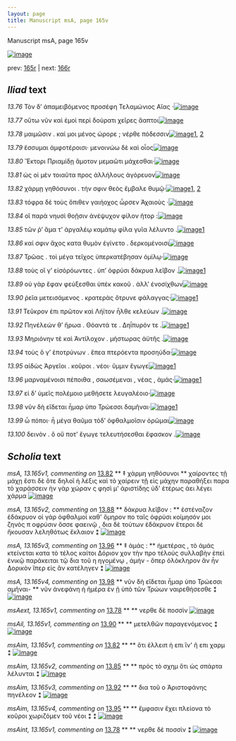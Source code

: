 ```yaml
---
layout: page
title: Manuscript msA, page 165v
---
```


Manuscript msA, page 165v

[![image](http://www.homermultitext.org/iipsrv?OBJ=IIP,1.0&FIF=/project/homer/pyramidal/deepzoom/hmt/vaimg/2017a/VA165VN_0667.tif&WID=100&CVT=JPEG)](http://www.homermultitext.org/ict2/?urn=urn:cite2:hmt:vaimg.2017a:VA165VN_0667)

prev:  [165r](../165r) | next:  [166r](../166r)

## *Iliad* text

*13.76* <a id="13.76"/> Τὸν δ’ ἀπαμειβόμενος προσέφη Τελαμώνιος Αἴας ·[![image](http://www.homermultitext.org/iipsrv?OBJ=IIP,1.0&FIF=/project/homer/pyramidal/deepzoom/hmt/vaimg/2017a/VA165VN_0667.tif&RGN=0.473,0.2216,0.47,0.0203&WID=1000&CVT=JPEG)](http://www.homermultitext.org/ict2/?urn=urn:cite2:hmt:vaimg.2017a:VA165VN_0667@0.473,0.2216,0.47,0.0203)

*13.77* <a id="13.77"/> οὕτω νῦν καὶ ἐμοὶ περὶ δούρατι χεῖρες ἄαπτοι[![image](http://www.homermultitext.org/iipsrv?OBJ=IIP,1.0&FIF=/project/homer/pyramidal/deepzoom/hmt/vaimg/2017a/VA165VN_0667.tif&RGN=0.471,0.2419,0.47,0.0203&WID=1000&CVT=JPEG)](http://www.homermultitext.org/ict2/?urn=urn:cite2:hmt:vaimg.2017a:VA165VN_0667@0.471,0.2419,0.47,0.0203)

*13.78* <a id="13.78"/> μαιμῶσιν . καί μοι μένος ώρορε ; νέρθε πόδεσσιν[![image](http://www.homermultitext.org/iipsrv?OBJ=IIP,1.0&FIF=/project/homer/pyramidal/deepzoom/hmt/vaimg/2017a/VA165VN_0667.tif&RGN=0.473,0.2637,0.47,0.0203&WID=1000&CVT=JPEG)](http://www.homermultitext.org/ict2/?urn=urn:cite2:hmt:vaimg.2017a:VA165VN_0667@0.473,0.2637,0.47,0.0203)[1](#msAint_13.165v1), [2](#msAext_13.165v1)

*13.79* <a id="13.79"/> ἔσσυμαι ἀμφοτέροισι· μενοινώω δὲ καὶ οἶος[![image](http://www.homermultitext.org/iipsrv?OBJ=IIP,1.0&FIF=/project/homer/pyramidal/deepzoom/hmt/vaimg/2017a/VA165VN_0667.tif&RGN=0.476,0.2802,0.47,0.0203&WID=1000&CVT=JPEG)](http://www.homermultitext.org/ict2/?urn=urn:cite2:hmt:vaimg.2017a:VA165VN_0667@0.476,0.2802,0.47,0.0203)

*13.80* <a id="13.80"/> Ἕκτορι Πριαμίδῃ ἄμοτον μεμαῶτι μάχεσθαι·[![image](http://www.homermultitext.org/iipsrv?OBJ=IIP,1.0&FIF=/project/homer/pyramidal/deepzoom/hmt/vaimg/2017a/VA165VN_0667.tif&RGN=0.471,0.3005,0.47,0.0203&WID=1000&CVT=JPEG)](http://www.homermultitext.org/ict2/?urn=urn:cite2:hmt:vaimg.2017a:VA165VN_0667@0.471,0.3005,0.47,0.0203)

*13.81* <a id="13.81"/> ὡς οἱ μὲν τοιαῦτα προς ἀλλήλους ἀγόρευον[![image](http://www.homermultitext.org/iipsrv?OBJ=IIP,1.0&FIF=/project/homer/pyramidal/deepzoom/hmt/vaimg/2017a/VA165VN_0667.tif&RGN=0.47,0.3208,0.47,0.0203&WID=1000&CVT=JPEG)](http://www.homermultitext.org/ict2/?urn=urn:cite2:hmt:vaimg.2017a:VA165VN_0667@0.47,0.3208,0.47,0.0203)

*13.82* <a id="13.82"/> χάρμῃ γηθόσυνοι . τήν σφιν θεὸς ἔμβαλε θυμῷ·[![image](http://www.homermultitext.org/iipsrv?OBJ=IIP,1.0&FIF=/project/homer/pyramidal/deepzoom/hmt/vaimg/2017a/VA165VN_0667.tif&RGN=0.472,0.3411,0.431,0.024&WID=1000&CVT=JPEG)](http://www.homermultitext.org/ict2/?urn=urn:cite2:hmt:vaimg.2017a:VA165VN_0667@0.472,0.3411,0.431,0.024)[1](#msA_13.165v1), [2](#msAim_13.165v1)

*13.83* <a id="13.83"/> τόφρα δὲ τοὺς ὄπιθεν γαιήοχος ὦρσεν Ἀχαιοὺς ·[![image](http://www.homermultitext.org/iipsrv?OBJ=IIP,1.0&FIF=/project/homer/pyramidal/deepzoom/hmt/vaimg/2017a/VA165VN_0667.tif&RGN=0.476,0.3554,0.431,0.024&WID=1000&CVT=JPEG)](http://www.homermultitext.org/ict2/?urn=urn:cite2:hmt:vaimg.2017a:VA165VN_0667@0.476,0.3554,0.431,0.024)

*13.84* <a id="13.84"/> οἳ παρὰ νηυσὶ θοῇσιν ἀνέψυχον φίλον ῆτορ :[![image](http://www.homermultitext.org/iipsrv?OBJ=IIP,1.0&FIF=/project/homer/pyramidal/deepzoom/hmt/vaimg/2017a/VA165VN_0667.tif&RGN=0.478,0.3749,0.386,0.024&WID=1000&CVT=JPEG)](http://www.homermultitext.org/ict2/?urn=urn:cite2:hmt:vaimg.2017a:VA165VN_0667@0.478,0.3749,0.386,0.024)

*13.85* <a id="13.85"/> τῶν ῥ’ ἅμα τ’ ἀργαλέῳ καμάτῳ φίλα γυῖα λέλυντο .[![image](http://www.homermultitext.org/iipsrv?OBJ=IIP,1.0&FIF=/project/homer/pyramidal/deepzoom/hmt/vaimg/2017a/VA165VN_0667.tif&RGN=0.478,0.3907,0.434,0.0301&WID=1000&CVT=JPEG)](http://www.homermultitext.org/ict2/?urn=urn:cite2:hmt:vaimg.2017a:VA165VN_0667@0.478,0.3907,0.434,0.0301)[1](#msAim_13.165v2)

*13.86* <a id="13.86"/> καί σφιν ἄχος κατα θυμὸν ἐγίνετο . δερκομένοισι[![image](http://www.homermultitext.org/iipsrv?OBJ=IIP,1.0&FIF=/project/homer/pyramidal/deepzoom/hmt/vaimg/2017a/VA165VN_0667.tif&RGN=0.48,0.408,0.421,0.0301&WID=1000&CVT=JPEG)](http://www.homermultitext.org/ict2/?urn=urn:cite2:hmt:vaimg.2017a:VA165VN_0667@0.48,0.408,0.421,0.0301)

*13.87* <a id="13.87"/> Τρῶας . τοὶ μέγα τεῖχος ὑπερκατέβησαν ὁμίλῳ·[![image](http://www.homermultitext.org/iipsrv?OBJ=IIP,1.0&FIF=/project/homer/pyramidal/deepzoom/hmt/vaimg/2017a/VA165VN_0667.tif&RGN=0.486,0.4305,0.421,0.0301&WID=1000&CVT=JPEG)](http://www.homermultitext.org/ict2/?urn=urn:cite2:hmt:vaimg.2017a:VA165VN_0667@0.486,0.4305,0.421,0.0301)

*13.88* <a id="13.88"/> τοὺς οἵ γ’ εἰσὁρόωντες . ὑπ’ ὀφρύσι δάκρυα λεῖβον .[![image](http://www.homermultitext.org/iipsrv?OBJ=IIP,1.0&FIF=/project/homer/pyramidal/deepzoom/hmt/vaimg/2017a/VA165VN_0667.tif&RGN=0.486,0.447,0.421,0.0301&WID=1000&CVT=JPEG)](http://www.homermultitext.org/ict2/?urn=urn:cite2:hmt:vaimg.2017a:VA165VN_0667@0.486,0.447,0.421,0.0301)[1](#msA_13.165v2)

*13.89* <a id="13.89"/> οὐ γὰρ ἔφαν φεύξεσθαι ὑπἐκ κακοῦ . ἀλλ’ ἐνοσίχθων[![image](http://www.homermultitext.org/iipsrv?OBJ=IIP,1.0&FIF=/project/homer/pyramidal/deepzoom/hmt/vaimg/2017a/VA165VN_0667.tif&RGN=0.483,0.4651,0.435,0.0301&WID=1000&CVT=JPEG)](http://www.homermultitext.org/ict2/?urn=urn:cite2:hmt:vaimg.2017a:VA165VN_0667@0.483,0.4651,0.435,0.0301)

*13.90* <a id="13.90"/> ῥεῖα μετεισάμενος . κρατερὰς ὄτρυνε φάλαγγας·[![image](http://www.homermultitext.org/iipsrv?OBJ=IIP,1.0&FIF=/project/homer/pyramidal/deepzoom/hmt/vaimg/2017a/VA165VN_0667.tif&RGN=0.484,0.4884,0.435,0.027&WID=1000&CVT=JPEG)](http://www.homermultitext.org/ict2/?urn=urn:cite2:hmt:vaimg.2017a:VA165VN_0667@0.484,0.4884,0.435,0.027)[1](#msAil_13.165v1)

*13.91* <a id="13.91"/> Τεῦκρον ἐπι πρῶτον καὶ Λήϊτον ἦλθε κελεύων .[![image](http://www.homermultitext.org/iipsrv?OBJ=IIP,1.0&FIF=/project/homer/pyramidal/deepzoom/hmt/vaimg/2017a/VA165VN_0667.tif&RGN=0.481,0.5086,0.42,0.0203&WID=1000&CVT=JPEG)](http://www.homermultitext.org/ict2/?urn=urn:cite2:hmt:vaimg.2017a:VA165VN_0667@0.481,0.5086,0.42,0.0203)

*13.92* <a id="13.92"/> Πηνέλεών θ’ ἥρωα . Θόαντά τε . Δηΐπυρόν τε .[![image](http://www.homermultitext.org/iipsrv?OBJ=IIP,1.0&FIF=/project/homer/pyramidal/deepzoom/hmt/vaimg/2017a/VA165VN_0667.tif&RGN=0.482,0.5282,0.42,0.0203&WID=1000&CVT=JPEG)](http://www.homermultitext.org/ict2/?urn=urn:cite2:hmt:vaimg.2017a:VA165VN_0667@0.482,0.5282,0.42,0.0203)[1](#msAim_13.165v3)

*13.93* <a id="13.93"/> Μηριόνην τὲ καὶ Ἀντίλοχον . μήστωρας ἀϋτῆς .[![image](http://www.homermultitext.org/iipsrv?OBJ=IIP,1.0&FIF=/project/homer/pyramidal/deepzoom/hmt/vaimg/2017a/VA165VN_0667.tif&RGN=0.482,0.547,0.392,0.0218&WID=1000&CVT=JPEG)](http://www.homermultitext.org/ict2/?urn=urn:cite2:hmt:vaimg.2017a:VA165VN_0667@0.482,0.547,0.392,0.0218)

*13.94* <a id="13.94"/> τοὺς ὅ γ’ ἐποτρύνων . ἔπεα πτερόεντα προσηύδα·[![image](http://www.homermultitext.org/iipsrv?OBJ=IIP,1.0&FIF=/project/homer/pyramidal/deepzoom/hmt/vaimg/2017a/VA165VN_0667.tif&RGN=0.483,0.562,0.426,0.0285&WID=1000&CVT=JPEG)](http://www.homermultitext.org/ict2/?urn=urn:cite2:hmt:vaimg.2017a:VA165VN_0667@0.483,0.562,0.426,0.0285)

*13.95* <a id="13.95"/> αἰδὼς Ἀργεῖοι . κοῦροι . νέοι· ὔμμιν ἔγωγε[![image](http://www.homermultitext.org/iipsrv?OBJ=IIP,1.0&FIF=/project/homer/pyramidal/deepzoom/hmt/vaimg/2017a/VA165VN_0667.tif&RGN=0.483,0.562,0.426,0.0285&WID=1000&CVT=JPEG)](http://www.homermultitext.org/ict2/?urn=urn:cite2:hmt:vaimg.2017a:VA165VN_0667@0.483,0.562,0.426,0.0285)[1](#msAim_13.165v4)

*13.96* <a id="13.96"/> μαρναμένοισι πέποιθα , σαωσέμεναι , νέας , ἁμάς·[![image](http://www.homermultitext.org/iipsrv?OBJ=IIP,1.0&FIF=/project/homer/pyramidal/deepzoom/hmt/vaimg/2017a/VA165VN_0667.tif&RGN=0.484,0.5988,0.431,0.0316&WID=1000&CVT=JPEG)](http://www.homermultitext.org/ict2/?urn=urn:cite2:hmt:vaimg.2017a:VA165VN_0667@0.484,0.5988,0.431,0.0316)[1](#msA_13.165v3)

*13.97* <a id="13.97"/> εἰ δ’ ὑμεῖς πολέμοιο μεθήσετε λευγαλέοιο·[![image](http://www.homermultitext.org/iipsrv?OBJ=IIP,1.0&FIF=/project/homer/pyramidal/deepzoom/hmt/vaimg/2017a/VA165VN_0667.tif&RGN=0.484,0.6206,0.367,0.0255&WID=1000&CVT=JPEG)](http://www.homermultitext.org/ict2/?urn=urn:cite2:hmt:vaimg.2017a:VA165VN_0667@0.484,0.6206,0.367,0.0255)

*13.98* <a id="13.98"/> νῦν δὴ εἴδεται ἦμαρ ὑπο Τρώεσσι δαμῆναι·[![image](http://www.homermultitext.org/iipsrv?OBJ=IIP,1.0&FIF=/project/homer/pyramidal/deepzoom/hmt/vaimg/2017a/VA165VN_0667.tif&RGN=0.485,0.6401,0.388,0.0278&WID=1000&CVT=JPEG)](http://www.homermultitext.org/ict2/?urn=urn:cite2:hmt:vaimg.2017a:VA165VN_0667@0.485,0.6401,0.388,0.0278)[1](#msA_13.165v4)

*13.99* <a id="13.99"/> ὦ πόποι· ἦ μέγα θαῦμα τόδ’ ὀφθαλμοῖσιν ὁρῶμαι[![image](http://www.homermultitext.org/iipsrv?OBJ=IIP,1.0&FIF=/project/homer/pyramidal/deepzoom/hmt/vaimg/2017a/VA165VN_0667.tif&RGN=0.485,0.6566,0.439,0.0278&WID=1000&CVT=JPEG)](http://www.homermultitext.org/ict2/?urn=urn:cite2:hmt:vaimg.2017a:VA165VN_0667@0.485,0.6566,0.439,0.0278)

*13.100* <a id="13.100"/> δεινὸν . ὃ οὔ ποτ’ ἔγωγε τελευτήσεσθαι ἔφασκον .[![image](http://www.homermultitext.org/iipsrv?OBJ=IIP,1.0&FIF=/project/homer/pyramidal/deepzoom/hmt/vaimg/2017a/VA165VN_0667.tif&RGN=0.485,0.6792,0.408,0.0293&WID=1000&CVT=JPEG)](http://www.homermultitext.org/ict2/?urn=urn:cite2:hmt:vaimg.2017a:VA165VN_0667@0.485,0.6792,0.408,0.0293)

## *Scholia* text

*msA, 13.165v1, commenting on* [13.82](#13.82)  <a id="msA_13.165v1"/> **													 ‡ χάρμη γηθόσυνοι 												** 													 χαίροντες τῇ μάχῃ ἔστι δὲ ὅτε δηλοῖ ἡ λέξις καὶ τὸ χαίρειν τῇ εἰς μάχην παραθήξει παρα τὸ χαράσσειν ὴν γὰρ χώραν ς φησὶ μ' ἀριστίδης ὐδ' ἑτέρως ἀει λέγει χάρμα 													 												[![image](http://www.homermultitext.org/iipsrv?OBJ=IIP,1.0&FIF=/project/homer/pyramidal/deepzoom/hmt/vaimg/2017a/VA165VN_0667.tif&RGN=0.201,0.3388,0.222,0.0669&WID=1000&CVT=JPEG)](http://www.homermultitext.org/ict2/?urn=urn:cite2:hmt:vaimg.2017a:VA165VN_0667@0.201,0.3388,0.222,0.0669)

*msA, 13.165v2, commenting on* [13.88](#13.88)  <a id="msA_13.165v2"/> **													 δάκρυα λεῖβον : 												** 													 ἐστέναζον ἐδάκρυον οἱ γὰρ ὀφθαλμοὶ καθ' ὅμηρον πο ταῖς ὀφρύσι 															 															 κοίμησόν μοι ζηνὸς π οφρύσιν ὅσσε φαεινῷ 														 , δια δὲ τούτων ἐδάκρυον ἕτεροι δὲ ἤκουσαν λεληθότως ἔκλαιον ⁑ 												[![image](http://www.homermultitext.org/iipsrv?OBJ=IIP,1.0&FIF=/project/homer/pyramidal/deepzoom/hmt/vaimg/2017a/VA165VN_0667.tif&RGN=0.2,0.3997,0.222,0.0669&WID=1000&CVT=JPEG)](http://www.homermultitext.org/ict2/?urn=urn:cite2:hmt:vaimg.2017a:VA165VN_0667@0.2,0.3997,0.222,0.0669)

*msA, 13.165v3, commenting on* [13.96](#13.96)  <a id="msA_13.165v3"/> **													 ‡ ἁμάς : 												** 													 ἡμετέρας , τὸ ἀμάς κτείνεται κατα τὸ τέλος καίτοι Δόριον χον τὴν προ τέλούς συλλαβὴν ἐπεὶ ἑνικῷ παράκειται τῷ δια τοῦ η ηγομένῳ , ἀμήν - ὅπερ ὁλόκληρον ἂν ἦν Δορικὸν ἴπερ εἰς ἂν κατέληγεν ⁑ 												[![image](http://www.homermultitext.org/iipsrv?OBJ=IIP,1.0&FIF=/project/homer/pyramidal/deepzoom/hmt/vaimg/2017a/VA165VN_0667.tif&RGN=0.219,0.7122,0.678,0.0413&WID=1000&CVT=JPEG)](http://www.homermultitext.org/ict2/?urn=urn:cite2:hmt:vaimg.2017a:VA165VN_0667@0.219,0.7122,0.678,0.0413)

*msA, 13.165v4, commenting on* [13.98](#13.98)  <a id="msA_13.165v4"/> **													 νῦν δὴ εἴδεται ἦμαρ ὑπο Τρώεσσι αμῆναι- 												** 													 νῦν ἀνεφάνη ἡ ἡμέρα ἐν ῇ ὑπὸ τῶν Τρώων ναιρεθήσεσθε ⁑ 												[![image](http://www.homermultitext.org/iipsrv?OBJ=IIP,1.0&FIF=/project/homer/pyramidal/deepzoom/hmt/vaimg/2017a/VA165VN_0667.tif&RGN=0.23,0.7415,0.561,0.024&WID=1000&CVT=JPEG)](http://www.homermultitext.org/ict2/?urn=urn:cite2:hmt:vaimg.2017a:VA165VN_0667@0.23,0.7415,0.561,0.024)

*msAext, 13.165v1, commenting on* [13.78](#13.78)  <a id="msAext_13.165v1"/> **							 						** 							 νερθε δὲ ποσσὶν 						[![image](http://www.homermultitext.org/iipsrv?OBJ=IIP,1.0&FIF=/project/homer/pyramidal/deepzoom/hmt/vaimg/2017a/VA165VN_0667.tif&RGN=0.1339,0.2538,0.08861,0.02296&WID=1000&CVT=JPEG)](http://www.homermultitext.org/ict2/?urn=urn:cite2:hmt:vaimg.2017a:VA165VN_0667@0.1339,0.2538,0.08861,0.02296)

*msAil, 13.165v1, commenting on* [13.90](#13.90)  <a id="msAil_13.165v1"/> **							 						** 							 μετελθῶν παραγενόμενος ⁑ 						[![image](http://www.homermultitext.org/iipsrv?OBJ=IIP,1.0&FIF=/project/homer/pyramidal/deepzoom/hmt/vaimg/2017a/VA165VN_0667.tif&RGN=0.5667,0.4858,0.1046,0.01286&WID=1000&CVT=JPEG)](http://www.homermultitext.org/ict2/?urn=urn:cite2:hmt:vaimg.2017a:VA165VN_0667@0.5667,0.4858,0.1046,0.01286)

*msAim, 13.165v1, commenting on* [13.82](#13.82)  <a id="msAim_13.165v1"/> **							 						** 							 ὅτι ἐλλειπ ἡ επι ἵν' ῆ επι χαρμ ⁑ 						[![image](http://www.homermultitext.org/iipsrv?OBJ=IIP,1.0&FIF=/project/homer/pyramidal/deepzoom/hmt/vaimg/2017a/VA165VN_0667.tif&RGN=0.4151,0.3376,0.06522,0.03306&WID=1000&CVT=JPEG)](http://www.homermultitext.org/ict2/?urn=urn:cite2:hmt:vaimg.2017a:VA165VN_0667@0.4151,0.3376,0.06522,0.03306)

*msAim, 13.165v2, commenting on* [13.85](#13.85)  <a id="msAim_13.165v2"/> **							 						** 							 πρὸς τὸ σχημ ὅτι ὡς 									 									 σπάρτα λέλυνται 								 ⁑ 						[![image](http://www.homermultitext.org/iipsrv?OBJ=IIP,1.0&FIF=/project/homer/pyramidal/deepzoom/hmt/vaimg/2017a/VA165VN_0667.tif&RGN=0.4129,0.4021,0.06411,0.03361&WID=1000&CVT=JPEG)](http://www.homermultitext.org/ict2/?urn=urn:cite2:hmt:vaimg.2017a:VA165VN_0667@0.4129,0.4021,0.06411,0.03361)

*msAim, 13.165v3, commenting on* [13.92](#13.92)  <a id="msAim_13.165v3"/> **							 						** 							 δια τοῦ ο 								 Ἀριστοφάνης 								 πηνέλεον ⁑ 						[![image](http://www.homermultitext.org/iipsrv?OBJ=IIP,1.0&FIF=/project/homer/pyramidal/deepzoom/hmt/vaimg/2017a/VA165VN_0667.tif&RGN=0.4123,0.5339,0.06964,0.03015&WID=1000&CVT=JPEG)](http://www.homermultitext.org/ict2/?urn=urn:cite2:hmt:vaimg.2017a:VA165VN_0667@0.4123,0.5339,0.06964,0.03015)

*msAim, 13.165v4, commenting on* [13.95](#13.95)  <a id="msAim_13.165v4"/> **							 						** 							 ἔμφασιν ἔχει πλείονα τὸ κοῦροι 								 χωριζόμεν τοῦ νέοι ⁑ ⁑ 						[![image](http://www.homermultitext.org/iipsrv?OBJ=IIP,1.0&FIF=/project/homer/pyramidal/deepzoom/hmt/vaimg/2017a/VA165VN_0667.tif&RGN=0.4188,0.5929,0.06632,0.05602&WID=1000&CVT=JPEG)](http://www.homermultitext.org/ict2/?urn=urn:cite2:hmt:vaimg.2017a:VA165VN_0667@0.4188,0.5929,0.06632,0.05602)

*msAint, 13.165v1, commenting on* [13.78](#13.78)  <a id="msAint_13.165v1"/> **							 						** 							 νερθε δὲ ποσσὶν ⁑ 						[![image](http://www.homermultitext.org/iipsrv?OBJ=IIP,1.0&FIF=/project/homer/pyramidal/deepzoom/hmt/vaimg/2017a/VA165VN_0667.tif&RGN=0.8633,0.2534,0.04643,0.03057&WID=1000&CVT=JPEG)](http://www.homermultitext.org/ict2/?urn=urn:cite2:hmt:vaimg.2017a:VA165VN_0667@0.8633,0.2534,0.04643,0.03057)